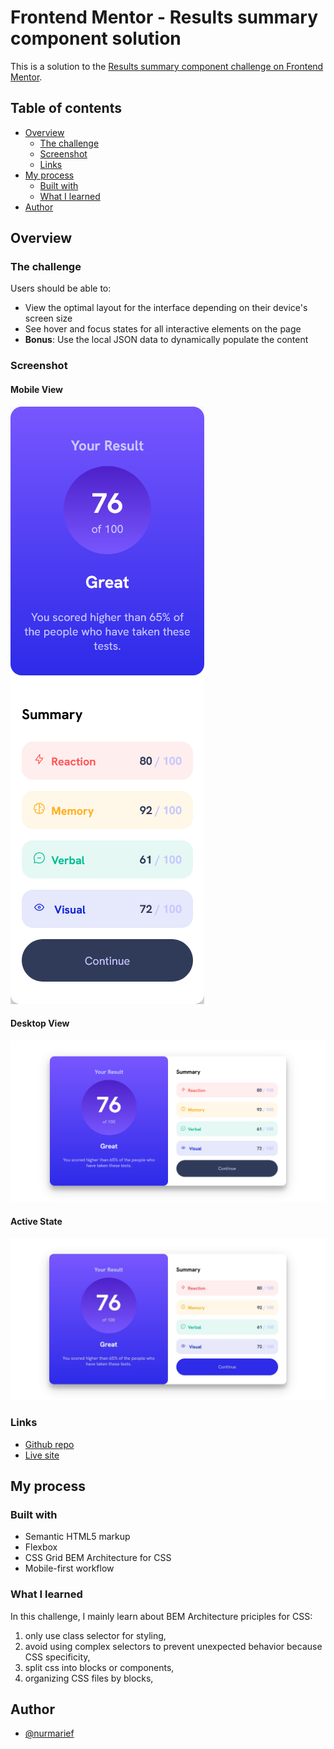 # Frontend Mentor - Results summary component solution

This is a solution to the [Results summary component challenge on Frontend Mentor](https://www.frontendmentor.io/challenges/results-summary-component-CE_K6s0maV).

## Table of contents

- [Overview](#overview)
  - [The challenge](#the-challenge)
  - [Screenshot](#screenshot)
  - [Links](#links)
- [My process](#my-process)
  - [Built with](#built-with)
  - [What I learned](#what-i-learned)
- [Author](#author)

## Overview

### The challenge

Users should be able to:

- View the optimal layout for the interface depending on their device's screen size
- See hover and focus states for all interactive elements on the page
- **Bonus**: Use the local JSON data to dynamically populate the content

### Screenshot

#### Mobile View

![Mobile view](./result/mobile-view.png)

#### Desktop View

![Desktop view](./result/desktop-view.png)

#### Active State

![Active view](./result/active-state.png)

### Links

- [Github repo](https://github.com/nurmarief/fementor_results-summary-component)
- [Live site](https://nur-m-arief-k.github.io/fementor_results-summary-component/)

## My process

### Built with

- Semantic HTML5 markup
- Flexbox
- CSS Grid
  BEM Architecture for CSS
- Mobile-first workflow

### What I learned

In this challenge, I mainly learn about BEM Architecture priciples for CSS:

1. only use class selector for styling,
2. avoid using complex selectors to prevent unexpected behavior because CSS specificity,
3. split css into blocks or components,
4. organizing CSS files by blocks,

## Author

- [@nurmarief](https://www.frontendmentor.io/profile/nurmarief)
